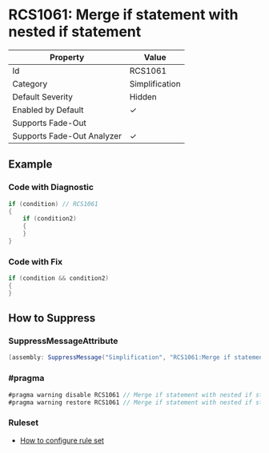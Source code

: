 # RCS1061: Merge if statement with nested if statement

| Property | Value |
| -------- | ----- |
| Id | RCS1061 |
| Category | Simplification |
| Default Severity | Hidden |
| Enabled by Default | &#x2713; |
| Supports Fade\-Out |  |
| Supports Fade\-Out Analyzer | &#x2713; |

## Example

### Code with Diagnostic

```csharp
if (condition) // RCS1061
{
    if (condition2)
    {
    }
}
```

### Code with Fix

```csharp
if (condition && condition2)
{
}
```

## How to Suppress

### SuppressMessageAttribute

```csharp
[assembly: SuppressMessage("Simplification", "RCS1061:Merge if statement with nested if statement.", Justification = "<Pending>")]
```

### \#pragma

```csharp
#pragma warning disable RCS1061 // Merge if statement with nested if statement.
#pragma warning restore RCS1061 // Merge if statement with nested if statement.
```

### Ruleset

* [How to configure rule set](../HowToConfigureAnalyzers.md)
